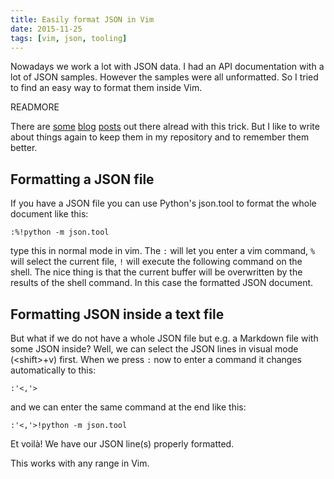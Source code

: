 ```yaml
---
title: Easily format JSON in Vim
date: 2015-11-25
tags: [vim, json, tooling]
---
```


Nowadays we work a lot with JSON data. I had an API documentation with a lot of JSON samples. However the samples were all unformatted. So I tried to find an easy way to format them inside Vim.

READMORE

There are [some][1] [blog][2] [posts][3] out there alread with this trick. But I like to write about things again to keep them in my repository and to remember them better.

## Formatting a JSON file

If you have a JSON file you can use Python's json.tool to format the whole document like this:

```vim
:%!python -m json.tool
```

type this in normal mode in vim. The `:` will let you enter a vim command, `%` will select the current file, `!` will execute the following command on the shell.
The nice thing is that the current buffer will be overwritten by the results of the shell command. In this case the formatted JSON document.

## Formatting JSON inside a text file

But what if we do not have a whole JSON file but e.g. a Markdown file with some JSON inside? Well, we can select the JSON lines in visual mode (&lt;shift&gt;+v) first.
When we press `:` now to enter a command it changes automatically to this:

```vim
:'<,'>
```

and we can enter the same command at the end like this:

```vim
:'<,'>!python -m json.tool
```

Et voilà! We have our JSON line(s) properly formatted.

This works with any range in Vim.

[1]: https://coderwall.com/p/faceag/format-json-in-vim
[2]: http://blog.realnitro.be/2010/12/20/format-json-in-vim-using-pythons-jsontool-module/
[3]: https://pascalprecht.github.io/2014/07/10/pretty-print-json-in-vim/

